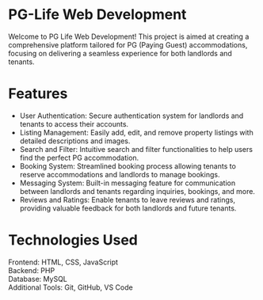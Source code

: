 # PG-Life Web Development
Welcome to PG Life Web Development! This project is aimed at creating a comprehensive platform tailored for PG (Paying Guest) accommodations, focusing on delivering a seamless experience for both landlords and tenants.
# Features
- User Authentication: Secure authentication system for landlords and tenants to access their accounts.
- Listing Management: Easily add, edit, and remove property listings with detailed descriptions and images.
- Search and Filter: Intuitive search and filter functionalities to help users find the perfect PG accommodation.
- Booking System: Streamlined booking process allowing tenants to reserve accommodations and landlords to manage bookings.
- Messaging System: Built-in messaging feature for communication between landlords and tenants regarding inquiries, bookings, and more.
- Reviews and Ratings: Enable tenants to leave reviews and ratings, providing valuable feedback for both landlords and future tenants.
# Technologies Used
Frontend: HTML, CSS, JavaScript <br>
Backend: PHP <br>
Database: MySQL <br>
Additional Tools: Git, GitHub, VS Code 


